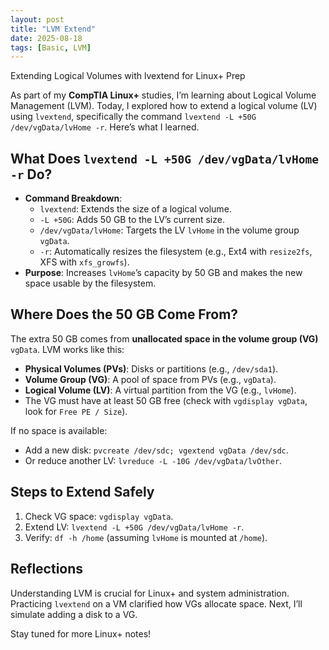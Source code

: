 ```yaml
---
layout: post
title: "LVM Extend"
date: 2025-08-18
tags: [Basic, LVM]
---
```


Extending Logical Volumes with lvextend for Linux+ Prep

As part of my **CompTIA Linux+** studies, I’m learning about Logical Volume Management (LVM). Today, I explored how to extend a logical volume (LV) using `lvextend`, specifically the command `lvextend -L +50G /dev/vgData/lvHome -r`. Here’s what I learned.

## What Does `lvextend -L +50G /dev/vgData/lvHome -r` Do?

- **Command Breakdown**:
  - `lvextend`: Extends the size of a logical volume.
  - `-L +50G`: Adds 50 GB to the LV’s current size.
  - `/dev/vgData/lvHome`: Targets the LV `lvHome` in the volume group `vgData`.
  - `-r`: Automatically resizes the filesystem (e.g., Ext4 with `resize2fs`, XFS with `xfs_growfs`).
- **Purpose**: Increases `lvHome`’s capacity by 50 GB and makes the new space usable by the filesystem.

## Where Does the 50 GB Come From?

The extra 50 GB comes from **unallocated space in the volume group (VG)** `vgData`. LVM works like this:

- **Physical Volumes (PVs)**: Disks or partitions (e.g., `/dev/sda1`).
- **Volume Group (VG)**: A pool of space from PVs (e.g., `vgData`).
- **Logical Volume (LV)**: A virtual partition from the VG (e.g., `lvHome`).
- The VG must have at least 50 GB free (check with `vgdisplay vgData`, look for `Free PE / Size`).

If no space is available:

- Add a new disk: `pvcreate /dev/sdc; vgextend vgData /dev/sdc`.
- Or reduce another LV: `lvreduce -L -10G /dev/vgData/lvOther`.

## Steps to Extend Safely

1.  Check VG space: `vgdisplay vgData`.
2.  Extend LV: `lvextend -L +50G /dev/vgData/lvHome -r`.
3.  Verify: `df -h /home` (assuming `lvHome` is mounted at `/home`).

## Reflections

Understanding LVM is crucial for Linux+ and system administration. Practicing `lvextend` on a VM clarified how VGs allocate space. Next, I’ll simulate adding a disk to a VG.

Stay tuned for more Linux+ notes!
